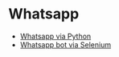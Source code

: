 # Whatsapp

- [Whatsapp via Python](https://www.geeksforgeeks.org/whatsapp-using-python/)
- [Whatsapp bot via Selenium](https://www.geekyhub.in/post/making-a-whatsapp-bot-using-python-selenium/)
